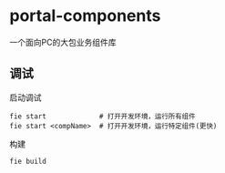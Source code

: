 # portal-components

一个面向PC的大包业务组件库

## 调试
启动调试

```
fie start             # 打开开发环境，运行所有组件
fie start <compName>  # 打开开发环境，运行特定组件(更快)
```

构建

```
fie build
```

